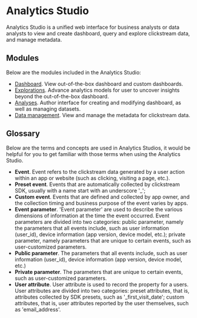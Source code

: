 # Analytics Studio
Analytics Studio is a unified web interface for business analysts or data analysts to view and create dashboard, query and explore clickstream data, and manage metadata. 

## Modules 
Below are the modules included in the Analytics Studio:
- [Dashboard](./dashboard/index.md). View out-of-the-box dashboard and custom dashboards.
- [Explorations](./explore/index.md). Advance analytics models for user to uncover insights beyond the out-of-the-box dashboard.
- [Analyses](./analyzes/index.md). Author interface for creating and modifying dashboard, as well as managing datasets.
- [Data management](./data-mgmt/index.md). View and manage the metadata for clickstream data.  


## Glossary
Below are the terms and concepts are used in Analytics Studios, it would be helpful for you to get familiar with those terms when using the Analytics Studio.

- **Event**. Event refers to the clickstream data generated by a user action within an app or website (such as clicking, visiting a page, etc.). 
- **Preset event**. Events that are automatically collected by clickstream SDK, usually with a name start with an underscore '_';
- **Custom event**. Events that are defined and collected by app owner, and the collection timing and business purpose of the event varies by apps.
- **Event parameter**. 'Event parameter' are used to describe the various dimensions of information at the time the event occurred. Event parameters are divided into two categories: public parameter, namely the parameters that all events include, such as user information (user_id), device information (app version, device model, etc.); private parameter, namely parameters that are unique to certain events, such as user-customized parameters.
- **Public parameter**. The parameters that all events include, such as user information (user_id), device information (app version, device model, etc.)
- **Private parameter**. The parameters that are unique to certain events, such as user-customized parameters.
- **User attribute**. User attribute is used to record the property for a users. User attributes are divided into two categories: preset attributes, that is, attributes collected by SDK presets, such as '_first_visit_date'; custom attributes, that is, user attributes reported by the user themselves, such as 'email_address'.
